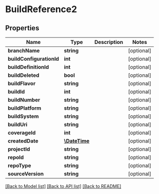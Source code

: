 # BuildReference2

## Properties
Name | Type | Description | Notes
------------ | ------------- | ------------- | -------------
**branchName** | **string** |  | [optional] 
**buildConfigurationId** | **int** |  | [optional] 
**buildDefinitionId** | **int** |  | [optional] 
**buildDeleted** | **bool** |  | [optional] 
**buildFlavor** | **string** |  | [optional] 
**buildId** | **int** |  | [optional] 
**buildNumber** | **string** |  | [optional] 
**buildPlatform** | **string** |  | [optional] 
**buildSystem** | **string** |  | [optional] 
**buildUri** | **string** |  | [optional] 
**coverageId** | **int** |  | [optional] 
**createdDate** | [**\DateTime**](\DateTime.md) |  | [optional] 
**projectId** | **string** |  | [optional] 
**repoId** | **string** |  | [optional] 
**repoType** | **string** |  | [optional] 
**sourceVersion** | **string** |  | [optional] 

[[Back to Model list]](../README.md#documentation-for-models) [[Back to API list]](../README.md#documentation-for-api-endpoints) [[Back to README]](../README.md)


